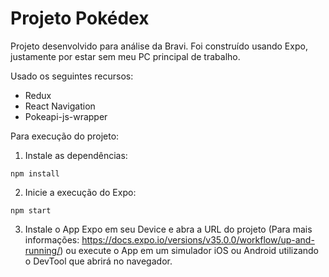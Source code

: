 # Projeto Pokédex

Projeto desenvolvido para análise da Bravi. Foi construído usando Expo, justamente por estar sem meu PC principal de trabalho.

Usado os seguintes recursos:
- Redux
- React Navigation
- Pokeapi-js-wrapper

Para execução do projeto:
1. Instale as dependências:
````
npm install
````

2. Inicie a execução do Expo:
````
npm start
````

3. Instale o App Expo em seu Device e abra a URL do projeto (Para mais informações: https://docs.expo.io/versions/v35.0.0/workflow/up-and-running/) ou execute o App em um simulador iOS ou Android utilizando o DevTool que abrirá no navegador.
